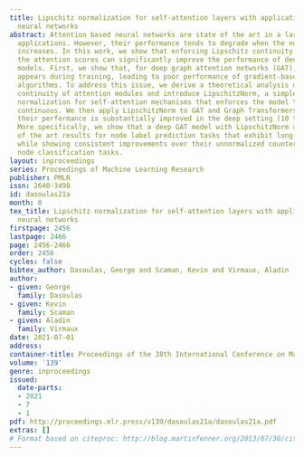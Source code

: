 ```yaml
---
title: Lipschitz normalization for self-attention layers with application to graph
  neural networks
abstract: Attention based neural networks are state of the art in a large range of
  applications. However, their performance tends to degrade when the number of layers
  increases. In this work, we show that enforcing Lipschitz continuity by normalizing
  the attention scores can significantly improve the performance of deep attention
  models. First, we show that, for deep graph attention networks (GAT), gradient explosion
  appears during training, leading to poor performance of gradient-based training
  algorithms. To address this issue, we derive a theoretical analysis of the Lipschitz
  continuity of attention modules and introduce LipschitzNorm, a simple and parameter-free
  normalization for self-attention mechanisms that enforces the model to be Lipschitz
  continuous. We then apply LipschitzNorm to GAT and Graph Transformers and show that
  their performance is substantially improved in the deep setting (10 to 30 layers).
  More specifically, we show that a deep GAT model with LipschitzNorm achieves state
  of the art results for node label prediction tasks that exhibit long-range dependencies,
  while showing consistent improvements over their unnormalized counterparts in benchmark
  node classification tasks.
layout: inproceedings
series: Proceedings of Machine Learning Research
publisher: PMLR
issn: 2640-3498
id: dasoulas21a
month: 0
tex_title: Lipschitz normalization for self-attention layers with application to graph
  neural networks
firstpage: 2456
lastpage: 2466
page: 2456-2466
order: 2456
cycles: false
bibtex_author: Dasoulas, George and Scaman, Kevin and Virmaux, Aladin
author:
- given: George
  family: Dasoulas
- given: Kevin
  family: Scaman
- given: Aladin
  family: Virmaux
date: 2021-07-01
address:
container-title: Proceedings of the 38th International Conference on Machine Learning
volume: '139'
genre: inproceedings
issued:
  date-parts:
  - 2021
  - 7
  - 1
pdf: http://proceedings.mlr.press/v139/dasoulas21a/dasoulas21a.pdf
extras: []
# Format based on citeproc: http://blog.martinfenner.org/2013/07/30/citeproc-yaml-for-bibliographies/
---
```

